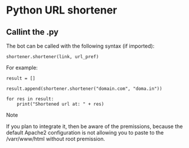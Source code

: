 # Python URL shortener

## Callint the .py
The bot can be called with the following syntax (if imported):
```
shortener.shortener(link, url_pref)
```
For example:
```
result = []

result.append(shortener.shortener("domain.com", "doma.in"))

for res in result:
    print("Shortened url at: " + res)
```
> [!NOTE]
> If you plan to integrate it, then be aware of the premissions, because the default Apache2 configuration is not allowing you to paste to the /varr/www/html without root premission.